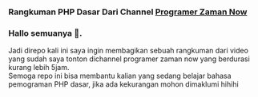 ### Rangkuman PHP Dasar Dari Channel <a href="https://www.youtube.com/watch?v=TaBWhb5SPfc&list=PPSV">Programer Zaman Now</a>
<h3>Hallo semuanya 👋.</h3>
Jadi direpo kali ini saya ingin membagikan sebuah rangkuman dari video yang sudah saya tonton dichannel programer zaman now yang berdurasi kurang lebih 5jam.<br>
Semoga repo ini bisa membantu kalian yang sedang belajar bahasa pemograman PHP dasar, jika ada kekurangan mohon dimaklumi hihihi 
